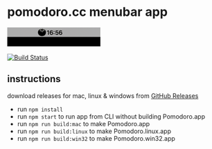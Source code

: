 # pomodoro.cc menubar app

![pomodoro-cc-mac.png](./pomodoro-cc-mac.png)

[![Build Status](https://travis-ci.org/pomodoro-cc/mac.svg?branch=master)](https://travis-ci.org/pomodoro-cc/mac)
## instructions

download releases for mac, linux & windows from [GitHub Releases](https://github.com/pomodoro-cc/mac/releases/tag/2.0.0)

- run `npm install`
- run `npm start` to run app from CLI without building Pomodoro.app
- run `npm run build:mac` to make Pomodoro.app
- run `npm run build:linux` to make Pomodoro.linux.app
- run `npm run build:win32` to make Pomodoro.win32.app
